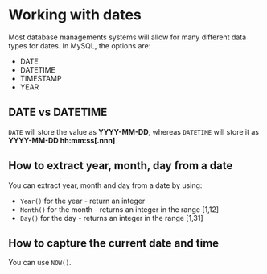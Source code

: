# Working with dates
Most database managements systems will allow for many different data types for dates. In MySQL, the options are:
* DATE
* DATETIME
* TIMESTAMP
* YEAR

## DATE vs DATETIME
`DATE` will store the value as **YYYY-MM-DD**, whereas `DATETIME` will store it as **YYYY-MM-DD hh:mm:ss[.nnn]**

## How to extract year, month, day from a date

You can extract year, month and day from a date by using:

* `Year()` for the year - return an integer
* `Month()` for the month - returns an integer in the range [1,12]
* `Day()` for the day - returns an integer in the range [1,31]

## How to capture the current date and time
You can use `NOW()`.